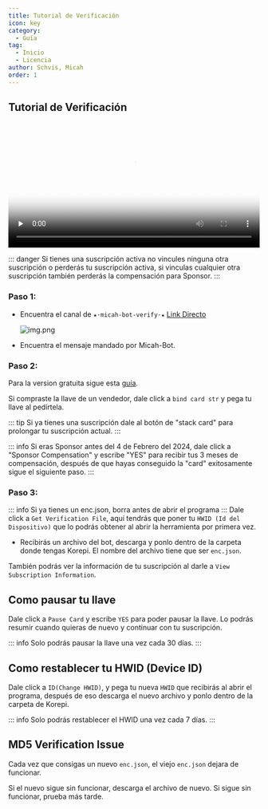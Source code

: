 ```yaml
---
title: Tutorial de Verificación
icon: key
category:
  - Guía
tag:
  - Inicio
  - Licencia
author: Schvis, Micah
order: 1
---
```

## Tutorial de Verificación

<video controls preload="none" width="100%" poster="https://nextcloud.atruicardona.xyz/s/dEnSM8gwYdDwbnD/preview"><source src="https://nextcloud.atruicardona.xyz/s/dEnSM8gwYdDwbnD/download" type="video/mp4"></video>

::: danger Si tienes una suscripción activa no vincules ninguna otra suscripción o perderás tu suscripción activa, si vinculas cualquier otra suscripción también perderás la compensación para Sponsor.
:::

### Paso 1:
- Encuentra el canal de `★⋅micah-bot-verify⋅★` [Link Directo](https://discord.com/channels/1069057220802781265/1203687333107335198)

  ![img.png](/assets/images/docs/202402/verify-1.png)
- Encuentra el mensaje mandado por Micah-Bot.

### Paso 2:
Para la version gratuita sigue esta [guía](./free.md).

Si compraste la llave de un vendedor, dale click a `bind card str` y pega tu llave al pedírtela.

::: tip Si ya tienes una suscripción dale al botón de "stack card" para prolongar tu suscripción actual.
:::

::: info Si eras Sponsor antes del 4 de Febrero del 2024, dale click a "Sponsor Compensation" y escribe "YES" para recibir tus 3 meses de compensación, después de que hayas conseguido la "card" exitosamente sigue el siguiente paso.
:::

### Paso 3:
::: info Si ya tienes un enc.json, borra antes de abrir el programa
:::
Dale click a `Get Verification File`, aquí tendrás que poner tu `HWID (Id del Dispositivo)` que lo podrás obtener al abrir la herramienta por primera vez.
- Recibirás un archivo del bot, descarga y ponlo dentro de la carpeta donde tengas Korepi. El nombre del archivo tiene que ser `enc.json`.

También podrás ver la información de tu suscripción al darle a `View Subscription Information`.

## Como pausar tu llave

Dale click a `Pause Card` y escribe `YES` para poder pausar la llave. Lo podrás resumir cuando quieras de nuevo y continuar con tu suscripción.

::: info Solo podrás pausar la llave una vez cada 30 días.
:::

## Como restablecer tu HWID (Device ID)

Dale click a `ID(Change HWID)`, y pega tu nueva `HWID` que recibirás al abrir el programa, después de eso descarga el nuevo archivo y ponlo dentro de la carpeta de Korepi.

::: info Solo podrás restablecer el HWID una vez cada 7 días.
:::

## MD5 Verification Issue
Cada vez que consigas un nuevo `enc.json`, el viejo `enc.json` dejara de funcionar.

Si el nuevo sigue sin funcionar, descarga el archivo de nuevo. Si sigue sin funcionar, prueba más tarde.